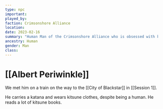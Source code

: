 ```yaml
---
type: npc
important:
played_by:
faction: Crimsonshore Alliance
location: 
date: 2023-02-16
summary: "Human Man of the Crimsonshore Alliance who is obsessed with kitsune people and culture"
ancestry: Human
gender: Man
class: 
---
```

# [[Albert Periwinkle]]

We met him on a train on the way to the [[City of Blackstar]] in [[Session 1]].

He carries a katana and wears kitsune clothes, despite being a human. He reads a lot of kitsune books.